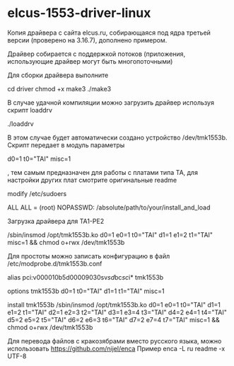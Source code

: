 # elcus-1553-driver-linux
Копия драйвера с сайта elcus.ru, собирающаяся под ядра третьей версии (проверено на 3.16.7), дополнено примером.

Драйвер собирается с поддержкой потоков (приложения, использующие драйвер могут быть многопоточными)

Для сборки драйвера выполните

cd driver
chmod +x make3
./make3


В случае удачной компиляции можно загрузить драйвер используя скрипт loaddrv

./loaddrv


В этом случае будет автоматически создано устройство /dev/tmk1553b. Скрипт передает в модуль параметры 

d0=1 t0="TAI" misc=1 

, тем самым предназначен для работы с платами типа TA, для настройки других плат смотрите оригинальные readme

modify /etc/sudoers


ALL    ALL = (root) NOPASSWD: /absolute/path/to/your/install_and_load


Загрузка драйвера для TA1-PE2

/sbin/insmod /opt/tmk1553b.ko d0=1 e0=1 t0="TAI" d1=1 e1=2 t1="TAI" misc=1 && chmod o+rwx /dev/tmk1553b


Для простоты можно записать конфигурацию в файл /etc/modprobe.d/tmk1553b.conf


  alias pci:v000010b5d00009030sv*sd*bc*sc*i* tmk1553b
  
  options tmk1553b d0=1 t0="TAI" d1=1 t1="TAI" misc=1
  
  install tmk1553b /sbin/insmod /opt/tmk1553b.ko d0=1 e0=1 t0="TAI" d1=1 e1=2 t1="TAI" d2=1 e2=3 t2="TAI" d3=1 e3=4 t3="TAI" d4=2 e4=1 t4="TAI" d5=2 e5=2 t5="TAI" d6=2 e6=3 t6="TAI" d7=2 e7=4 t7="TAI"   misc=1 && chmod o+rwx /dev/tmk1553b

Для перевода файлов с кракoзябрами вместо русского языка, можно использовать https://github.com/nijel/enca  Пример
enca -L ru readme -x UTF-8
